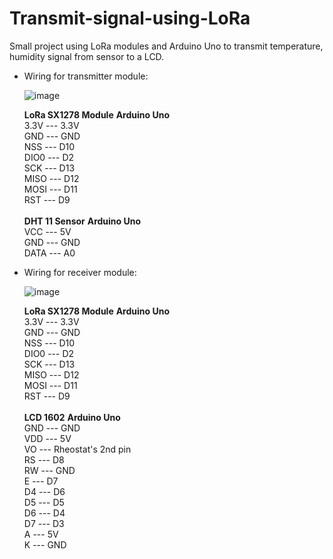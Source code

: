 # Transmit-signal-using-LoRa

Small project using LoRa modules and Arduino Uno to transmit temperature, humidity signal from sensor to a LCD.

- Wiring for transmitter module:
  
  ![image](https://github.com/ngvnduck/Transmit-signal-using-LoRa/assets/119344467/9e56fca9-8529-4cd4-9241-8a51541a060a)

  **LoRa SX1278 Module**     **Arduino Uno**<br>
        3.3V --- 	                  3.3V<br>
        GND --- 	                    GND<br>
        NSS	 ---                     D10<br>
        DIO0	 ---                   D2<br>
        SCK	    ---                  D13<br>
        MISO	  ---                  D12<br>
        MOSI	   ---                 D11<br>
        RST	     ---                 D9<br><br>
  **DHT 11 Sensor**	          **Arduino Uno**<br>
        VCC	  ---                    5V<br>
        GND	   ---                   GND<br>
        DATA	  ---                  A0<br>

- Wiring for receiver module:

  ![image](https://github.com/ngvnduck/Transmit-signal-using-LoRa/assets/119344467/8e51b9f1-b882-4f53-812b-26f232379643)

  **LoRa SX1278 Module**	    **Arduino Uno**<br>
        3.3V --- 	                  3.3V<br>
        GND	  ---                    GND<br>
        NSS	   ---                   D10<br>
        DIO0	   ---                 D2<br>
        SCK	     ---                 D13<br>
        MISO	  ---                  D12<br>
        MOSI	  ---                  D11<br>
        RST	     ---                 D9<br><br>
     **LCD 1602**            **Arduino Uno**<br>
        GND	   ---                   GND<br>
        VDD	    ---                  5V<br>
        VO	    ---                  Rheostat's 2nd pin<br>
        RS	    ---                  D8<br>
        RW	   ---                   GND<br>
        E	     ---                   D7<br>
        D4	    ---                  D6<br>
        D5	    ---                  D5<br>
        D6	     ---                 D4<br>
        D7	     ---                 D3<br>
        A	      ---                  5V<br>
        K	      ---                  GND<br>

